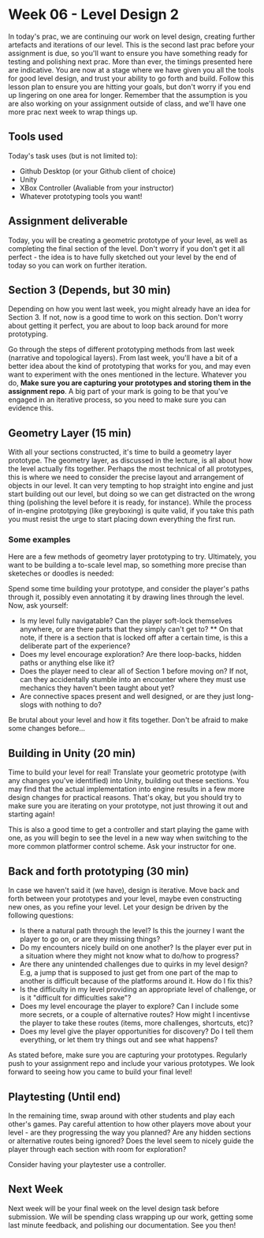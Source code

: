 # Week 06 - Level Design 2
In today's prac, we are continuing our work on level design, creating further artefacts and iterations of our level. This is the second last prac before your assignment is due, so you'll want to ensure you have something ready for testing and polishing next prac. More than ever, the timings presented here are indicative. You are now at a stage where we have given you all the tools for good level design, and trust your ability to go forth and build. Follow this lesson plan to ensure you are hitting your goals, but don't worry if you end up lingering on one area for longer. Remember that the assumption is you are also working on your assignment outside of class, and we'll have one more prac next week to wrap things up.

## Tools used
Today's task uses (but is not limited to):

* Github Desktop (or your Github client of choice)
* Unity
* XBox Controller (Avaliable from your instructor)
* Whatever prototyping tools you want!
  
## Assignment deliverable
Today, you will be creating a geometric prototype of your level, as well as completing the final section of the level. Don't worry if you don't get it all perfect - the idea is to have fully sketched out your level by the end of today so you can work on further iteration.

## Section 3 (Depends, but 30 min)
Depending on how you went last week, you might already have an idea for Section 3. If not, now is a good time to work on this section. Don't worry about getting it perfect, you are about to loop back around for more prototyping.

Go through the steps of different prototyping methods from last week (narrative and topological layers). From last week, you'll have a bit of a better idea about the kind of prototyping that works for you, and may even want to experiment with the ones mentioned in the lecture. Whatever you do, <b>Make sure you are capturing your prototypes and storing them in the assignment repo</b>. A big part of your mark is going to be that you've engaged in an iterative process, so you need to make sure you can evidence this.

## Geometry Layer (15 min)
With all your sections constructed, it's time to build a geometry layer prototype. The geometry layer, as discussed in the lecture, is all about how the level actually fits together. Perhaps the most technical of all prototypes, this is where we need to consider the precise layout and arrangement of objects in our level. It can very tempting to hop straight into engine and just start building out our level, but doing so we can get distracted on the wrong thing (polishing the level before it is ready, for instance). While the process of in-engine prototpying (like greyboxing) is quite valid, if you take this path you must resist the urge to start placing down everything the first run.

### Some examples
Here are a few methods of geometry layer prototyping to try. Ultimately, you want to be building a to-scale level map, so something more precise than sketeches or doodles is needed:



Spend some time building your prototype, and consider the player's paths through it, possibly even annotating it by drawing lines through the level. Now, ask yourself:

* Is my level fully navigatable? Can the player soft-lock themselves anywhere, or are there parts that they simply can't get to?
** On that note, if there is a section that is locked off after a certain time, is this a deliberate part of the experience?
* Does my level encourage exploration? Are there loop-backs, hidden paths or anything else like it?
* Does the player need to clear all of Section 1 before moving on? If not, can they accidentally stumble into an encounter where they must use mechanics they haven't been taught about yet?
* Are connective spaces present and well designed, or are they just long-slogs with nothing to do?

Be brutal about your level and how it fits together. Don't be afraid to make some changes before...

## Building in Unity (20 min)
Time to build your level for real! Translate your geometric prototype (with any changes you've identified) into Unity, building out these sections. You may find that the actual implementation into engine results in a few more design changes for practical reasons. That's okay, but you should try to make sure you are iterating on your prototype, not just throwing it out and starting again!

This is also a good time to get a controller and start playing the game with one, as you will begin to see the level in a new way when switching to the more common platformer control scheme. Ask your instructor for one.

## Back and forth prototyping (30 min)
In case we haven't said it (we have), design is iterative. Move back and forth between your prototypes and your level, maybe even constructing new ones, as you refine your level. Let your design be driven by the following questions:

* Is there a natural path through the level? Is this the journey I want the player to go on, or are they missing things?
* Do my encounters nicely build on one another? Is the player ever put in a situation where they might not know what to do/how to progress?
* Are there any unintended challenges due to quirks in my level design? E.g, a jump that is supposed to just get from one part of the map to another is difficult because of the platforms around it. How do I fix this?
* Is the difficulty in my level providing an appropriate level of challenge, or is it "difficult for difficulties sake"?
* Does my level encourage the player to explore? Can I include some more secrets, or a couple of alternative routes? How might I incentivse the player to take these routes (items, more challenges, shortcuts, etc)?
* Does my level give the player opportunities for discovery? Do I tell them everything, or let them try things out and see what happens?

As stated before, make sure you are capturing your prototypes. Regularly push to your assignment repo and include your various prototypes. We look forward to seeing how you came to build your final level!

## Playtesting (Until end)
In the remaining time, swap around with other students and play each other's games. Pay careful attention to how other players move about your level - are they progressing the way you planned? Are any hidden sections or alternative routes being ignored? Does the level seem to nicely guide the player through each section with room for exploration?

Consider having your playtester use a controller.

## Next Week
Next week will be your final week on the level design task before submission. We will be spending class wrapping up our work, getting some last minute feedback, and polishing our documentation. See you then!
